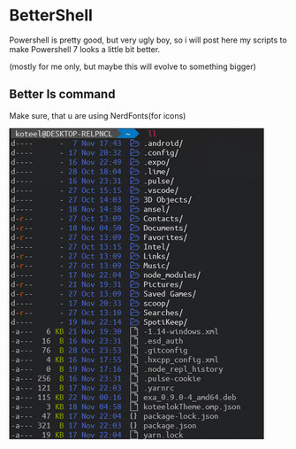 # BetterShell

Powershell is pretty good, but very ugly boy, so i will post here my scripts to make Powershell 7 looks a little bit better. 

(mostly for me only, but maybe this will evolve to something bigger)

## Better ls command

Make sure, that u are using NerdFonts(for icons)

![2](https://github.com/koteelok/BetterShell/blob/main/images/WindowsTerminal_XeF85HBx3k.png)
